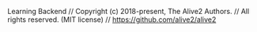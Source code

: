 Learning Backend
// Copyright (c) 2018-present, The Alive2 Authors.
// All rights reserved. (MIT license)
// https://github.com/alive2/alive2

